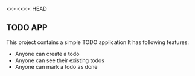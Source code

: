 <<<<<<< HEAD
## TODO APP
This project contains a simple TODO application 
It has following features: 
- Anyone can create a todo 
-  Anyone can see their existing todos
-  Anyone can mark a todo as done 
